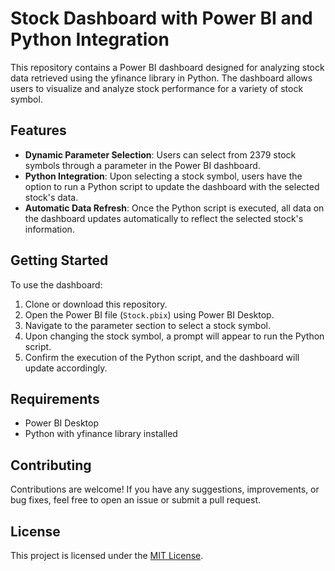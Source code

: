 # Stock Dashboard with Power BI and Python Integration

This repository contains a Power BI dashboard designed for analyzing stock data retrieved using the yfinance library in Python. The dashboard allows users to visualize and analyze stock performance for a variety of stock symbol.

## Features

- **Dynamic Parameter Selection**: Users can select from 2379 stock symbols through a parameter in the Power BI dashboard.
- **Python Integration**: Upon selecting a stock symbol, users have the option to run a Python script to update the dashboard with the selected stock's data.
- **Automatic Data Refresh**: Once the Python script is executed, all data on the dashboard updates automatically to reflect the selected stock's information.

## Getting Started

To use the dashboard:

1. Clone or download this repository.
2. Open the Power BI file (`Stock.pbix`) using Power BI Desktop.
3. Navigate to the parameter section to select a stock symbol.
4. Upon changing the stock symbol, a prompt will appear to run the Python script.
5. Confirm the execution of the Python script, and the dashboard will update accordingly.

## Requirements

- Power BI Desktop
- Python with yfinance library installed

## Contributing

Contributions are welcome! If you have any suggestions, improvements, or bug fixes, feel free to open an issue or submit a pull request.

## License

This project is licensed under the [MIT License](LICENSE).
